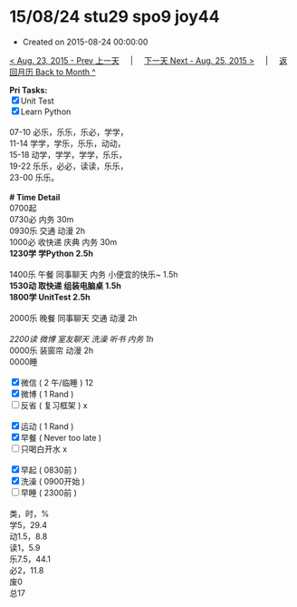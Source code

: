 # 15/08/24 stu29 spo9 joy44

- Created on 2015-08-24 00:00:00

[< Aug. 23, 2015 - Prev 上一天](/lifelogs/2015/08/d23.md) &nbsp; &nbsp; | &nbsp; &nbsp; [下一天 Next - Aug. 25, 2015 >](/lifelogs/2015/08/d25.md) &nbsp; &nbsp; |  &nbsp; &nbsp; [返回月历 Back to Month ^](/lifelogs/2015/08/index.md)
<br/><div><strong>Pri Tasks:</strong></div><div><input checked="true" type="checkbox"/>Unit Test</div><div><input checked="true" type="checkbox"/>Learn Python</div><div><br/></div><div>07-10 必乐，乐乐，乐必，学学，</div><div>11-14 学学，学乐，乐乐，动动，</div><div>15-18 动学，学学，学学，乐乐，</div><div>19-22 乐乐，必必，读读，乐乐，</div><div>23-00 乐乐。</div><div><br/></div><div><b># Time Detail</b></div><div>0700起</div><div>0730必 内务 30m</div><div>0930乐 交通 动漫 2h</div><div>1000必 收快递 庆典 内务 30m</div><div><strong>1230学 学Python 2.5h</strong></div><div><br clear="none"/></div><div>1400乐 午餐 同事聊天 内务 小便宜的快乐~ 1.5h</div><div><b>1530动 取快递 组装电脑桌 1.5h</b></div><div><strong>1800学 UnitTest 2</strong><strong>.5h</strong></div><div><br/></div><div>2000乐 晚餐 同事聊天 交通 动漫 2h</div><div><br/></div><div><i>2200读 微博 室友聊天 洗澡 听书 内务 1h</i></div><div>0000乐 装窗帘 动漫 2h</div><div>0000睡</div><div><br/></div><div><input checked="true" type="checkbox"/>微信 ( 2 午/临睡 ) 12</div><div><input checked="true" type="checkbox"/>微博 ( 1 Rand ) </div><div><input type="checkbox"/>反省 ( 复习框架 ) x</div><div><br/></div><div><div><input checked="true" type="checkbox"/>运动 ( 1 Rand ) </div><div><input checked="true" type="checkbox"/>早餐 ( Never too late ) </div></div><div><input type="checkbox"/>只喝白开水 x</div><div><br/></div><div><input checked="true" type="checkbox"/>早起 ( 0830前 ) </div><div><input checked="true" type="checkbox"/>洗澡 ( 0900开始 ) <br/></div><div><input type="checkbox"/>早睡 ( 2300前 ) </div><div><br clear="none"/></div><div>类，时，%</div><div>学5，29.4</div><div>动1.5，8.8<br clear="none"/>读1，5.9<br clear="none"/>乐7.5，44.1<br clear="none"/>必2，11.8<br clear="none"/>废0<br clear="none"/>总17</div>
